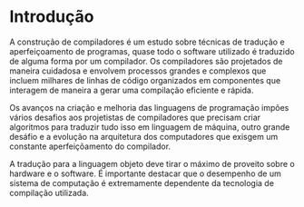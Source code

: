 Introdução
======

A construção de compiladores é um estudo sobre técnicas de tradução e aperfeiçoamento de programas, quase todo o software utilizado é traduzido de alguma forma por um compilador. Os compiladores são projetados de maneira cuidadosa e envolvem processos grandes e complexos que incluem milhares de linhas de código organizados em componentes que interagem de maneira a gerar uma compilação eficiente e rápida.

Os avanços na criação e melhoria das linguagens de programação impões vários desafios aos projetistas de compiladores que precisam criar algoritmos para traduzir tudo isso em linguagem de máquina, outro grande desáfio e a evolução na arquitetura dos computadores que exisgem um constante aperfeiçõamento do compilador. 

A tradução para a linguagem objeto deve tirar o máximo de proveito sobre o hardware e o software. É importante destacar que o desempenho de um sistema de computação é extremamente dependente da tecnologia de compilação utilizada.